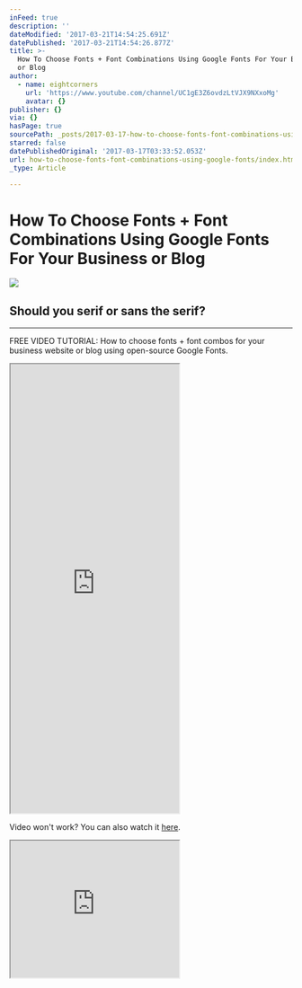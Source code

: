 ```yaml
---
inFeed: true
description: ''
dateModified: '2017-03-21T14:54:25.691Z'
datePublished: '2017-03-21T14:54:26.877Z'
title: >-
  How To Choose Fonts + Font Combinations Using Google Fonts For Your Business
  or Blog
author:
  - name: eightcorners
    url: 'https://www.youtube.com/channel/UC1gE3Z6ovdzLtVJX9NXxoMg'
    avatar: {}
publisher: {}
via: {}
hasPage: true
sourcePath: _posts/2017-03-17-how-to-choose-fonts-font-combinations-using-google-fonts.md
starred: false
datePublishedOriginal: '2017-03-17T03:33:52.053Z'
url: how-to-choose-fonts-font-combinations-using-google-fonts/index.html
_type: Article

---
```

# How To Choose Fonts + Font Combinations Using Google Fonts For Your Business or Blog
![](https://the-grid-user-content.s3-us-west-2.amazonaws.com/b0ba78e6-6c9a-46be-95d3-83d94a5227f9.png)

## Should you serif or sans the serif?

---

FREE VIDEO TUTORIAL: How to choose fonts + font combos for your business website or blog using open-source Google Fonts.

<iframe src="https://the-grid.github.io/ed-userhtml/?g=eJyzKU4uyiwoUSguSrZVyigpKSi20tdPLkjN1cvM1y_xzveM8jSJCtfLKrYvtzU0sjBQy7A1NzJQsrPRh2i0AwDXQxUI" height="800" style=""></iframe>

Video won't work? You can also watch it [here][0].

<iframe src="https://the-grid.github.io/ed-userhtml/?g=eJzdVN1q2zAUvs9TiEB3U-S_2IkTkpa2NF3ZoKOkg10V2ZYtUVsykryQXfU1BtvL9Ul25CSr0zZlDLqLBRPJx9L5vu_8TRkl2VEPwW9aUUNQrWRNlVnN-rKYmFVN-yiVwlBhZn2iDE9LsLj7b3BTdq-8l0u0kOiMSakpmoNZo8N2RWeySrgghkuh0Y3mokAXUhbl9thcKvRFNgqdNvCRao3AcFrKovcagYzqVPHaeu3QmF-fn6PFzeLq-vLk4wRZVkaidM0q37CyK1ypEqlhr9DKgidb8CVNNDfUkkiABGpaxoAssIaDKd1h73zmGZVoKcXD_XcDq7o7tmpQSgQipYZPxKQMcYMYVdR5TVKjyo4UZkw9cV3LwaG8YCaVSlClnVS6TC6xkXitC7e62n-cdmKNW-a4aNmuD7mvwVvVt4JUnbQ-3P94Cf_h_uc-P5vSmdRNUnLNaHZreNdjP_D8EHsx9oOF5008fxIND-3G20tt65I0hkm1Q-5CUQguFehKcY2h-EQBVuuo98cCz602KNJWXFt3GxfTjH-FvNFKp-Ck3dk--Z0ZDcgVcaQq3JNNw3QF2PMWftb_p3nVNRTeI_au3LdrU9SiJ6tnBJ5mrf9Czh7Z86ro3OUVKYC9Vuk6bBriBifyUjrQTPKuIXUNYavcQpGauXHkJ3Ge-REdjbzEd8dROPSCPPFIHtE4jgZR7AckCcORl2ZxPnZrorVhSjYFc2pRHHNRN2bWIh0MTg6COTyGUVwonkHUqcIbFY4ewDteUm1w4JCKfJOCLG0KK7iSeAkZxXSIh-mY4HCYUDyOsgGOB9k4JFEQjPKxxXu35JlhMz8MofhJCbHpfVhJmFcQavC8N6fd0Xf0FhmduhZxA77tgjW2oiUxNLsEQ_-vmqP1-aw7mKL5W7XGRocLQv5fSU9LBBR92o7g3ek7wt7ghel7tE362usvvQnLEg" height="244" style=""></iframe>



[0]: https://youtu.be/ox2b6AtDr3w "How To Choose Fonts + Font Combinations Using Free Google Fonts For Your Business or Blog"